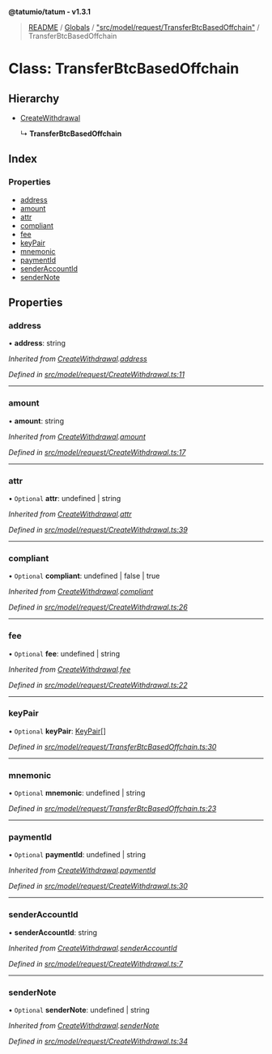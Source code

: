 **@tatumio/tatum - v1.3.1**

> [README](../README.md) / [Globals](../globals.md) / ["src/model/request/TransferBtcBasedOffchain"](../modules/_src_model_request_transferbtcbasedoffchain_.md) / TransferBtcBasedOffchain

# Class: TransferBtcBasedOffchain

## Hierarchy

* [CreateWithdrawal](_src_model_request_createwithdrawal_.createwithdrawal.md)

  ↳ **TransferBtcBasedOffchain**

## Index

### Properties

* [address](_src_model_request_transferbtcbasedoffchain_.transferbtcbasedoffchain.md#address)
* [amount](_src_model_request_transferbtcbasedoffchain_.transferbtcbasedoffchain.md#amount)
* [attr](_src_model_request_transferbtcbasedoffchain_.transferbtcbasedoffchain.md#attr)
* [compliant](_src_model_request_transferbtcbasedoffchain_.transferbtcbasedoffchain.md#compliant)
* [fee](_src_model_request_transferbtcbasedoffchain_.transferbtcbasedoffchain.md#fee)
* [keyPair](_src_model_request_transferbtcbasedoffchain_.transferbtcbasedoffchain.md#keypair)
* [mnemonic](_src_model_request_transferbtcbasedoffchain_.transferbtcbasedoffchain.md#mnemonic)
* [paymentId](_src_model_request_transferbtcbasedoffchain_.transferbtcbasedoffchain.md#paymentid)
* [senderAccountId](_src_model_request_transferbtcbasedoffchain_.transferbtcbasedoffchain.md#senderaccountid)
* [senderNote](_src_model_request_transferbtcbasedoffchain_.transferbtcbasedoffchain.md#sendernote)

## Properties

### address

•  **address**: string

*Inherited from [CreateWithdrawal](_src_model_request_createwithdrawal_.createwithdrawal.md).[address](_src_model_request_createwithdrawal_.createwithdrawal.md#address)*

*Defined in [src/model/request/CreateWithdrawal.ts:11](https://github.com/tatumio/tatum-js/blob/8f0f126/src/model/request/CreateWithdrawal.ts#L11)*

___

### amount

•  **amount**: string

*Inherited from [CreateWithdrawal](_src_model_request_createwithdrawal_.createwithdrawal.md).[amount](_src_model_request_createwithdrawal_.createwithdrawal.md#amount)*

*Defined in [src/model/request/CreateWithdrawal.ts:17](https://github.com/tatumio/tatum-js/blob/8f0f126/src/model/request/CreateWithdrawal.ts#L17)*

___

### attr

• `Optional` **attr**: undefined \| string

*Inherited from [CreateWithdrawal](_src_model_request_createwithdrawal_.createwithdrawal.md).[attr](_src_model_request_createwithdrawal_.createwithdrawal.md#attr)*

*Defined in [src/model/request/CreateWithdrawal.ts:39](https://github.com/tatumio/tatum-js/blob/8f0f126/src/model/request/CreateWithdrawal.ts#L39)*

___

### compliant

• `Optional` **compliant**: undefined \| false \| true

*Inherited from [CreateWithdrawal](_src_model_request_createwithdrawal_.createwithdrawal.md).[compliant](_src_model_request_createwithdrawal_.createwithdrawal.md#compliant)*

*Defined in [src/model/request/CreateWithdrawal.ts:26](https://github.com/tatumio/tatum-js/blob/8f0f126/src/model/request/CreateWithdrawal.ts#L26)*

___

### fee

• `Optional` **fee**: undefined \| string

*Inherited from [CreateWithdrawal](_src_model_request_createwithdrawal_.createwithdrawal.md).[fee](_src_model_request_createwithdrawal_.createwithdrawal.md#fee)*

*Defined in [src/model/request/CreateWithdrawal.ts:22](https://github.com/tatumio/tatum-js/blob/8f0f126/src/model/request/CreateWithdrawal.ts#L22)*

___

### keyPair

• `Optional` **keyPair**: [KeyPair](_src_model_request_transferbtcbasedoffchain_.keypair.md)[]

*Defined in [src/model/request/TransferBtcBasedOffchain.ts:30](https://github.com/tatumio/tatum-js/blob/8f0f126/src/model/request/TransferBtcBasedOffchain.ts#L30)*

___

### mnemonic

• `Optional` **mnemonic**: undefined \| string

*Defined in [src/model/request/TransferBtcBasedOffchain.ts:23](https://github.com/tatumio/tatum-js/blob/8f0f126/src/model/request/TransferBtcBasedOffchain.ts#L23)*

___

### paymentId

• `Optional` **paymentId**: undefined \| string

*Inherited from [CreateWithdrawal](_src_model_request_createwithdrawal_.createwithdrawal.md).[paymentId](_src_model_request_createwithdrawal_.createwithdrawal.md#paymentid)*

*Defined in [src/model/request/CreateWithdrawal.ts:30](https://github.com/tatumio/tatum-js/blob/8f0f126/src/model/request/CreateWithdrawal.ts#L30)*

___

### senderAccountId

•  **senderAccountId**: string

*Inherited from [CreateWithdrawal](_src_model_request_createwithdrawal_.createwithdrawal.md).[senderAccountId](_src_model_request_createwithdrawal_.createwithdrawal.md#senderaccountid)*

*Defined in [src/model/request/CreateWithdrawal.ts:7](https://github.com/tatumio/tatum-js/blob/8f0f126/src/model/request/CreateWithdrawal.ts#L7)*

___

### senderNote

• `Optional` **senderNote**: undefined \| string

*Inherited from [CreateWithdrawal](_src_model_request_createwithdrawal_.createwithdrawal.md).[senderNote](_src_model_request_createwithdrawal_.createwithdrawal.md#sendernote)*

*Defined in [src/model/request/CreateWithdrawal.ts:34](https://github.com/tatumio/tatum-js/blob/8f0f126/src/model/request/CreateWithdrawal.ts#L34)*
